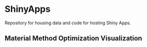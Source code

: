 # ShinyApps
Repository for housing data and code for hosting Shiny Apps.


## Material Method Optimization Visualization
